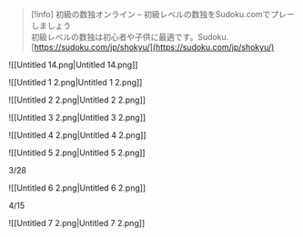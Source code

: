 > [!info] 初級の数独オンライン – 初級レベルの数独をSudoku.comでプレーしましょう  
> 初級レベルの数独は初心者や子供に最適です。Sudoku.  
> [https://sudoku.com/jp/shokyu/](https://sudoku.com/jp/shokyu/)  

  

![[Untitled 14.png|Untitled 14.png]]

![[Untitled 1 2.png|Untitled 1 2.png]]

![[Untitled 2 2.png|Untitled 2 2.png]]

![[Untitled 3 2.png|Untitled 3 2.png]]

![[Untitled 4 2.png|Untitled 4 2.png]]

![[Untitled 5 2.png|Untitled 5 2.png]]

3/28

![[Untitled 6 2.png|Untitled 6 2.png]]

4/15

![[Untitled 7 2.png|Untitled 7 2.png]]